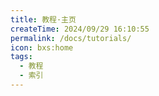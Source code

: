 ```yaml
---
title: 教程·主页
createTime: 2024/09/29 16:10:55
permalink: /docs/tutorials/
icon: bxs:home
tags:
  - 教程
  - 索引
---
```

<CardGrid>
<LinkCard title="什么是隐藏之年" href="/docs/tutorials/what-is-hy2" description="了解隐藏之年是什么" />
<LinkCard title="快速开始" href="/docs/tutorials/start" description="开始一段新的旅程吧" />
<LinkCard title="材料" href="/docs/tutorials/material" description="从前期过渡的廉价材料到后期的毕业材料！" />
<LinkCard title="工具与武器" href="/docs/tutorials/tool" description="许多奇妙的小玩意，让你的冒险之旅增添几分不一样的乐趣！" />
<LinkCard title="机制" href="/docs/tutorials/gameplay" description="了解隐藏之年独有的游戏机制" />
</CardGrid>
